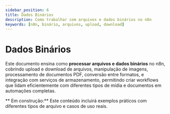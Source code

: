 ```yaml
---
sidebar_position: 6
title: Dados Binários
description: Como trabalhar com arquivos e dados binários no n8n
keywords: [n8n, binário, arquivos, upload, download]
---
```


# Dados Binários

Este documento ensina como **processar arquivos e dados binários** no n8n, cobrindo upload e download de arquivos, manipulação de imagens, processamento de documentos PDF, conversão entre formatos, e integração com serviços de armazenamento, permitindo criar workflows que lidam eficientemente com diferentes tipos de mídia e documentos em automações completas.

** Em construção:** Este conteúdo incluirá exemplos práticos com diferentes tipos de arquivo e casos de uso reais.

